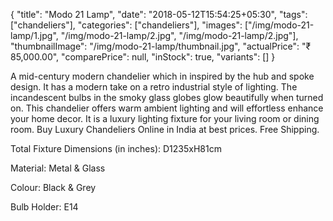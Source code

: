 {
    "title": "Modo 21 Lamp",
    "date": "2018-05-12T15:54:25+05:30",
    "tags": ["chandeliers"],
    "categories": ["chandeliers"],
    "images": ["/img/modo-21-lamp/1.jpg", "/img/modo-21-lamp/2.jpg", "/img/modo-21-lamp/2.jpg"],
    "thumbnailImage": "/img/modo-21-lamp/thumbnail.jpg",
    "actualPrice": "₹ 85,000.00",
    "comparePrice": null,
    "inStock": true,
    "variants": []
}

A mid-century modern chandelier which in inspired by the hub and spoke design. It has a modern take on a retro industrial style of lighting. The incandescent bulbs in the smoky glass globes glow beautifully when turned on. This chandelier offers warm ambient lighting and will effortless enhance your home decor. It is a luxury lighting fixture for your living room or dining room. Buy Luxury Chandeliers Online in India at best prices. Free Shipping.

Total Fixture Dimensions (in inches): D1235xH81cm

Material: Metal & Glass

Colour: Black & Grey

Bulb Holder: E14